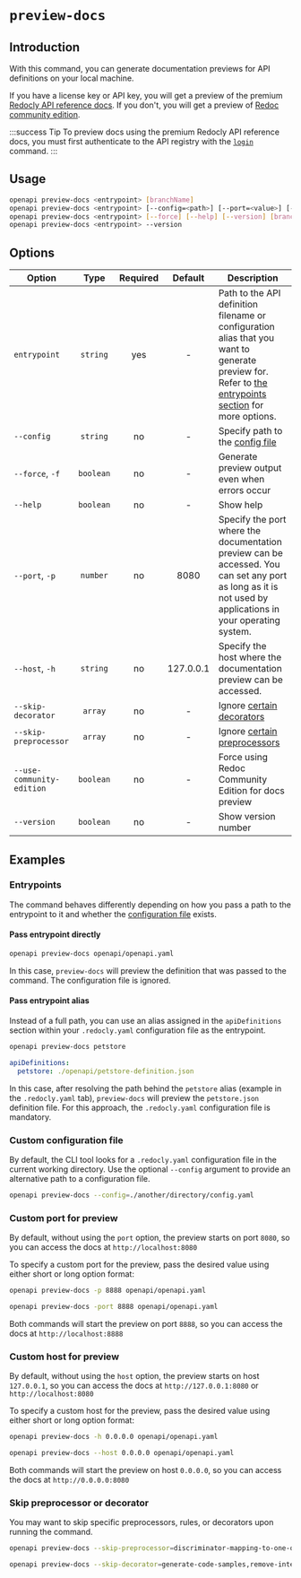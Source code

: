 # `preview-docs`

## Introduction

With this command, you can generate documentation previews for API definitions on your local machine.

If you have a license key or API key, you will get a preview of the premium [Redocly API reference docs](https://redoc.ly/reference-docs). If you don't, you will get a preview of [Redoc community edition](https://redoc.ly/redoc).

:::success Tip
To preview docs using the premium Redocly API reference docs, you must first authenticate to the API registry with the [`login`](./login.md) command.
:::

## Usage

```bash
openapi preview-docs <entrypoint> [branchName]
openapi preview-docs <entrypoint> [--config=<path>] [--port=<value>] [--host=<host>] [branchName]
openapi preview-docs <entrypoint> [--force] [--help] [--version] [branchName]
openapi preview-docs <entrypoint> --version
```

## Options

Option                    | Type      | Required     | Default     | Description
--------------------------|:---------:|:------------:|:-----------:|------------
`entrypoint`              | `string`  | yes          | -           | Path to the API definition filename or configuration alias that you want to generate preview for. Refer to [the entrypoints section](#entrypoints) for more options.
`--config`                | `string`  | no           | -           | Specify path to the [config file](#custom-configuration-file)
`--force`, `-f`           | `boolean` | no           | -           | Generate preview output even when errors occur
`--help`                  | `boolean` | no           | -           | Show help
`--port`, `-p`            | `number`  | no           | 8080        | Specify the port where the documentation preview can be accessed. You can set any port as long as it is not used by applications in your operating system.
`--host`, `-h`            | `string`  | no           | 127.0.0.1   | Specify the host where the documentation preview can be accessed.
`--skip-decorator`        | `array`   | no           | -           | Ignore [certain decorators](#skip-preprocessor-or-decorator)
`--skip-preprocessor`     | `array`   | no           | -           | Ignore [certain preprocessors](#skip-preprocessor-or-decorator)
`--use-community-edition` | `boolean` | no           | -           | Force using Redoc Community Edition for docs preview
`--version`               | `boolean` | no           | -           | Show version number

## Examples

### Entrypoints

The command behaves differently depending on how you pass a path to the entrypoint to it and whether the [configuration file](#custom-configuration-file) exists.

#### Pass entrypoint directly

```bash
openapi preview-docs openapi/openapi.yaml
```

In this case, `preview-docs` will preview the definition that was passed to the command. The configuration file is ignored.

#### Pass entrypoint alias

Instead of a full path, you can use an alias assigned in the `apiDefinitions` section within your `.redocly.yaml` configuration file as the entrypoint.

```bash Command
openapi preview-docs petstore
```

```yaml Configuration file
apiDefinitions:
  petstore: ./openapi/petstore-definition.json
```

In this case, after resolving the path behind the `petstore` alias (example in the `.redocly.yaml` tab), `preview-docs` will preview the `petstore.json` definition file. For this approach, the `.redocly.yaml` configuration file is mandatory.

### Custom configuration file

By default, the CLI tool looks for a `.redocly.yaml` configuration file in the current working directory. Use the optional `--config` argument to provide an alternative path to a configuration file.

```bash
openapi preview-docs --config=./another/directory/config.yaml
```

### Custom port for preview

By default, without using the `port` option, the preview starts on port `8080`, so you can access the docs at `http://localhost:8080`

To specify a custom port for the preview, pass the desired value using either short or long option format:

```bash Short format
openapi preview-docs -p 8888 openapi/openapi.yaml
```

```bash Long format
openapi preview-docs -port 8888 openapi/openapi.yaml
```

Both commands will start the preview on port `8888`, so you can access the docs at `http://localhost:8888`

### Custom host for preview

By default, without using the `host` option, the preview starts on host `127.0.0.1`, so you can access the docs at `http://127.0.0.1:8080` or `http://localhost:8080`

To specify a custom host for the preview, pass the desired value using either short or long option format:

```bash Short format
openapi preview-docs -h 0.0.0.0 openapi/openapi.yaml
```

```bash Long format
openapi preview-docs --host 0.0.0.0 openapi/openapi.yaml
```

Both commands will start the preview on host `0.0.0.0`, so you can access the docs at `http://0.0.0.0:8080`


### Skip preprocessor or decorator

You may want to skip specific preprocessors, rules, or decorators upon running the command.

```bash Skip preprocessors
openapi preview-docs --skip-preprocessor=discriminator-mapping-to-one-of,another-example
```

```bash Skip decorators
openapi preview-docs --skip-decorator=generate-code-samples,remove-internal-operations
```
